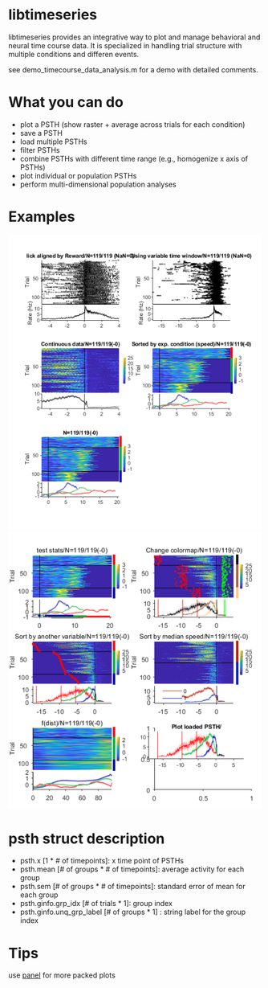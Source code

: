 # libtimeseries
libtimeseries provides an integrative way to plot and manage behavioral and neural time course data. It is specialized in handling trial structure with multiple conditions and differen events.

see demo_timecourse_data_analysis.m for a demo with detailed comments.

# What you can do

- plot a PSTH (show raster + average across trials for each condition)
- save a PSTH
- load multiple PSTHs
- filter PSTHs
- combine PSTHs with different time range (e.g., homogenize x axis of PSTHs)
- plot individual or population PSTHs
- perform multi-dimensional population analyses

# Examples

![Fig1](demo_Fig1.png) ![Fig2](demo_Fig2.png)

# psth struct description
- psth.x [1 * # of timepoints]: x time point of PSTHs
- psth.mean [# of groups * # of timepoints]: average activity for each group
- psth.sem [# of groups * # of timepoints]: standard error of mean for each group
- psth.ginfo.grp_idx [# of trials * 1]: group index
- psth.ginfo.unq_grp_label [# of groups * 1] : string label for the group index

# Tips

use [panel](https://www.mathworks.com/matlabcentral/fileexchange/20003-panel) for more packed plots
